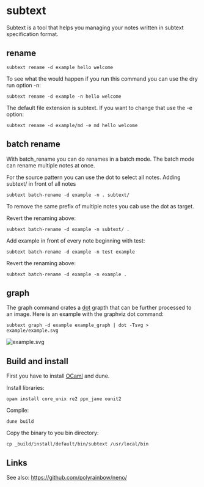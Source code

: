 # subtext

Subtext is a tool that helps you managing your notes written in subtext specification format.

## rename

    subtext rename -d example hello welcome

To see what the would happen if you run this command you can use the dry run option -n:

    subtext rename -d example -n hello welcome

The default file extension is subtext. If you want to change that use the -e option:

    subtext rename -d example/md -e md hello welcome

## batch rename

With batch_rename you can do renames in a batch mode.
The batch mode can rename multiple notes at once.

For the source pattern you can use the dot to select all notes.
Adding subtext/ in front of all notes

    subtext batch-rename -d example -n . subtext/

To remove the same prefix of multiple notes you cab use the dot as target.

Revert the renaming above:

    subtext batch-rename -d example -n subtext/ .

Add example in front of every note beginning with test:

    subtext batch-rename -d example -n test example

Revert the renaming above:

    subtext batch-rename -d example -n example .


## graph

The graph command crates a [dot](https://graphviz.org/docs/layouts/dot/) grapth
that can be further processed to an image. Here is an example with the graphviz dot command:

    subtext graph -d example example_graph | dot -Tsvg > example/example.svg

![example.svg](example/example.svg)


## Build and install

First you have to install [OCaml](https://ocaml.org/) and dune.

Install libraries:

    opam install core_unix re2 ppx_jane ounit2

Compile:

    dune build

Copy the binary to you bin directory:

    cp _build/install/default/bin/subtext /usr/local/bin 

## Links

See also: https://github.com/polyrainbow/neno/

